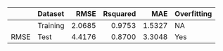 |     |Dataset  |   RMSE| Rsquared|    MAE|Overfitting |
|:----|:--------|------:|--------:|------:|:-----------|
|     |Training | 2.0685|   0.9753| 1.5327|NA          |
|RMSE |Test     | 4.4176|   0.8700| 3.3048|Yes         |
